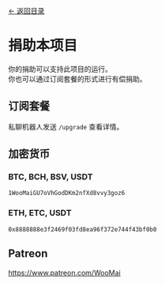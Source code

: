 [<- 返回目录](index.md)

# 捐助本项目

你的捐助可以支持此项目的运行。<br>
你也可以通过订阅套餐的形式进行有偿捐助。

## 订阅套餐

私聊机器人发送 `/upgrade` 查看详情。

## 加密货币

### BTC, BCH, BSV, USDT

```
1WooMaiGU7oVhGodDKm2nfXd8vvy3goz6
```

### ETH, ETC, USDT

```
0x8888888e3f2469f03fd8ea96f372e744f43bf0b0
```

## Patreon

https://www.patreon.com/WooMai

<!--
## 爱发电

https://afdian.net/@WooMai
-->

